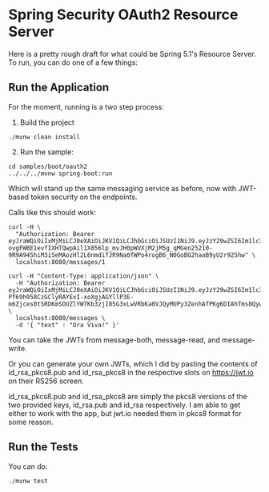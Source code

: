 Spring Security OAuth2 Resource Server
=============

Here is a pretty rough draft for what could be Spring 5.1's Resource Server. To run, you can do one of a few things:

Run the Application
-------------------

For the moment, running is a two step process:

1. Build the project

```
./mvnw clean install
```

2. Run the sample:

```
cd samples/boot/oauth2
../../../mvnw spring-boot:run
```

Which will stand up the same messaging service as before, now with JWT-based token security
on the endpoints.

Calls like this should work:

```
curl -H \
  "Authorization: Bearer eyJraWQiOiIxMjMiLCJ0eXAiOiJKV1QiLCJhbGciOiJSUzI1NiJ9.eyJzY29wZSI6Im1lc3NhZ2UucmVhZCIsImlzcyI6InJvYiIsImV4cCI6MjE0NzQwNzIwMCwiaWF0IjoxNTE2MjU1MjAwfQ.XJ8d6fQpo53eH_8nduS7rZOB9szHkVTYkZgzfpF3s6dq0DH-ovgFWBE1evfIXHTQwpAil1X856lp_mvJH0pWVXjM2jM5g_qMGen25210-9R9A94ShiM3iSeMAozHl2L6nmdifJR9Na0fWPo4rogB6_N0GoBG2haaB9yU2r925hw" \
  localhost:8080/messages/1
```

```
curl -H "Content-Type: application/json" \
  -H "Authorization: Bearer eyJraWQiOiIxMjMiLCJ0eXAiOiJKV1QiLCJhbGciOiJSUzI1NiJ9.eyJzY29wZSI6Im1lc3NhZ2Uud3JpdGUiLCJpc3MiOiJyb2IiLCJleHAiOjIxNDc0MDcyMDAsImlhdCI6MTUxNjI1NTIwMH0.gehhZAkelPIijBDq0Ds-Pf69h958CzGClyRAYExI-xoXgjAGYllP3E-m6Zjces0tSRDKmSOUZlYW7Kb3zjI85G3xLwVRbKa0VJQyMUPy3ZenhAfPKg6DIAhTms8Qyw3vMS9IlrNMZpLf64sFJFWZXOnTrYblvo3dPwB7J8jy2hg" \
  localhost:8080/messages \
  -d '{ "text" : "Ora Viva!" }'
```

You can take the JWTs from message-both, message-read, and message-write.

Or you can generate your own JWTs, which I did by pasting the contents of id_rsa_pkcs8.pub and id_rsa_pkcs8
in the respective slots on https://jwt.io on their RS256 screen.

id_rsa_pkcs8.pub and id_rsa_pkcs8 are simply the pkcs8 versions of the two provided keys, id_rsa.pub and
id_rsa respectively. I am able to get either to work with the app, but jwt.io needed them in pkcs8
format for some reason.

Run the Tests
-------------

You can do:

```
./mvnw test
```
